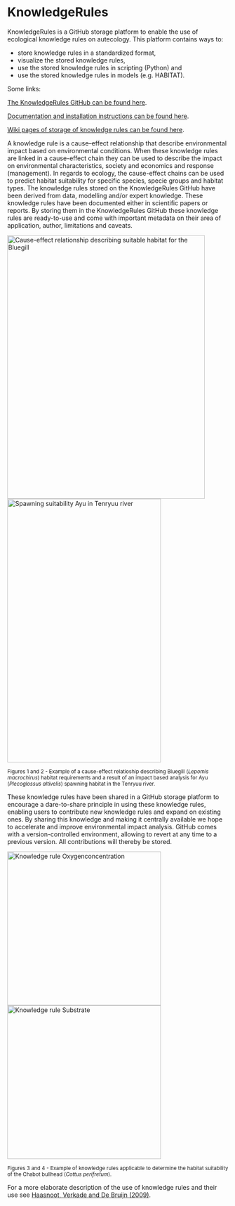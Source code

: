 KnowledgeRules
===============

KnowledgeRules is a GitHub storage platform to enable the use of ecological knowledge rules on autecology.
This platform contains ways to:
-	store knowledge rules in a standardized format, 
-	visualize the stored knowledge rules,
-	use the stored knowledge rules in scripting (Python) and
-	use the stored knowledge rules in models (e.g. HABITAT).

Some links:

[The KnowledgeRules GitHub can be found here](https://github.com/Deltares/KnowledgeRules).

[Documentation and installation instructions can be found here](https://deltares.github.io/KnowledgeRules/).

[Wiki pages of storage of knowledge rules can be found here](https://publicwiki.deltares.nl/display/HBTHOME/Ecological+knowledge+base).


A knowledge rule is a cause–effect relationship that describe environmental impact based on environmental conditions. When these knowledge rules are linked in a cause-effect chain they can be used to describe the impact on environmental characteristics, society and economics and response (management). In regards to ecology, the cause-effect chains can be used to predict habitat suitability for specific species, specie groups and habitat types. The knowledge rules stored on the KnowledgeRules GitHub have been derived from data, modelling and/or expert knowledge. These knowledge rules have been documented either in scientific papers or reports. By storing them in the KnowledgeRules GitHub these knowledge rules are ready-to-use and come with important metadata on their area of application, author, limitations and caveats.

<img src=https://github.com/Deltares/KnowledgeRules/blob/master/docs/images/cause_effect_relationship_bluegill.png alt="Cause-effect relationship describing suitable habitat for the Bluegill" width="450" height="600"><img src=https://github.com/Deltares/KnowledgeRules/blob/master/docs/images/impact_analysis_spawning_ayu.png alt="Spawning suitability Ayu in Tenryuu river" width="350" height="600">

<sub>Figures 1 and 2 - Example of a cause-effect relatioship describing Bluegill (<em>Lepomis macrochirus</em>) habitat requirements and a result of an impact based analysis for Ayu (<em>Plecoglossus altivelis</em>) spawning habitat in the Tenryuu river.</sub>

These knowledge rules have been shared in a GitHub storage platform to encourage a dare-to-share principle in using these knowledge rules, enabling users to contribute new knowledge rules and expand on existing ones. By sharing this knowledge and making it centrally available we hope to accelerate and improve environmental impact analysis. 
GitHub comes with a version-controlled environment, allowing to revert at any time to a previous version. All contributions will thereby be stored.

<img src=https://github.com/Deltares/KnowledgeRules/blob/master/docs/images/oxygen_knowledgerule.png alt="Knowledge rule Oxygenconcentration" width="350" height="350"><img src=https://github.com/Deltares/KnowledgeRules/blob/master/docs/images/substrate_knowledgerule.png alt="Knowledge rule Substrate" width="350" height="350">

<sup>Figures 3 and 4 - Example of knowledge rules applicable to determine the habitat suitability of the Chabot bullhead (<em>Cottus perifretum</em>).</sub> 

For a more elaborate description of the use of knowledge rules and their use see [Haasnoot, Verkade and De Bruijn (2009)](https://www.researchgate.net/publication/46723038_HABITAT_a_spatial_analysis_tool_for_environmental_impact_and_damage_assessment).
